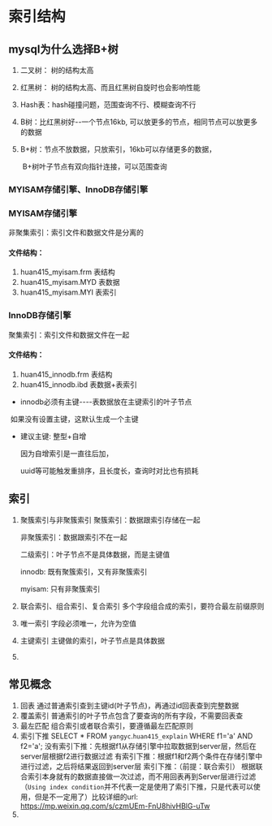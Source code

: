 # 索引结构

## mysql为什么选择B+树

1. 二叉树： 树的结构太高

2. 红黑树： 树的结构太高、而且红黑树自旋时也会影响性能

3. Hash表：hash碰撞问题，范围查询不行、模糊查询不行

4. B树：比红黑树好--一个节点16kb, 可以放更多的节点，相同节点可以放更多的数据

5. B+树：节点不放数据，只放索引，16kb可以存储更多的数据，

   ​             B+树叶子节点有双向指针连接，可以范围查询



### MYISAM存储引擎、InnoDB存储引擎

### MYISAM存储引擎

非聚集索引：索引文件和数据文件是分离的

#### 文件结构：

1. huan415_myisam.frm        表结构
2. huan415_myisam.MYD      表数据
3. huan415_myisam.MYI        表索引

### InnoDB存储引擎

聚集索引：索引文件和数据文件在一起

#### 文件结构：

1. huan415_innodb.frm         表结构
2. huan415_innodb.ibd          表数据+表索引

+ innodb必须有主键----表数据放在主键索引的叶子节点

​       如果没有设置主键，这默认生成一个主键

+ 建议主键: 整型+自增

  因为自增索引是一直往后加，

  uuid等可能触发重排序，且长度长，查询时对比也有损耗



## 索引

1. 聚簇索引与非聚簇索引
   聚簇索引：数据跟索引存储在一起

   非聚簇索引：数据跟索引不在一起

   二级索引：叶子节点不是具体数据，而是主键值

   innodb: 既有聚簇索引，又有非聚簇索引

   myisam: 只有非聚簇索引
   
2. 联合索引、组合索引、复合索引
   多个字段组合成的索引，要符合最左前缀原则

3.  唯一索引
   字段必须唯一，允许为空值

4. 主键索引
   主键做的索引，叶子节点是具体数据

5. 



## 常见概念

1. 回表
   通过普通索引查到主键id(叶子节点)，再通过id回表查到完整数据
2. 覆盖索引
   普通索引的叶子节点包含了要查询的所有字段，不需要回表查
3. 最左匹配
   组合索引或者联合索引，要遵循最左匹配原则
4. 索引下推
   SELECT * FROM `yangyc`.`huan415_explain` WHERE f1='a' AND f2='a';
   没有索引下推：先根据f1从存储引擎中拉取数据到server层，然后在server层根据f2进行数据过滤
   有索引下推：根据f1和f2两个条件在存储引擎中进行过滤，之后将结果返回到server层
   索引下推：（前提：联合索引）
              根据联合索引本身就有的数据直接做一次过滤，而不用回表再到Server层进行过滤
   （`Using index condition`并不代表一定是使用了索引下推，只是代表可以使用，但是不一定用了）比较详细的url: https://mp.weixin.qq.com/s/czmUEm-FnU8hivHBlG-uTw
5. 

